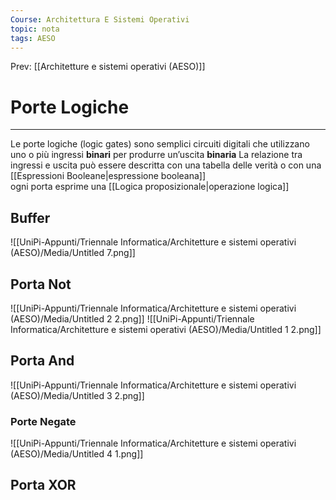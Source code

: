 ```yaml
---
Course: Architettura E Sistemi Operativi
topic: nota
tags: AESO
---
```


Prev: [[Architetture e sistemi operativi (AESO)]]

# Porte Logiche
---
Le porte logiche (logic gates) sono semplici circuiti digitali che utilizzano uno o più ingressi **binari** per produrre un’uscita **binaria**
La relazione tra ingressi e uscita può essere descritta con una tabella delle verità o con una [[Espressioni Booleane|espressione booleana]]\
ogni porta esprime una [[Logica proposizionale|operazione logica]]
## Buffer
![[UniPi-Appunti/Triennale Informatica/Architetture e sistemi operativi (AESO)/Media/Untitled 7.png]]

## Porta Not

![[UniPi-Appunti/Triennale Informatica/Architetture e sistemi operativi (AESO)/Media/Untitled 2 2.png]]
![[UniPi-Appunti/Triennale Informatica/Architetture e sistemi operativi (AESO)/Media/Untitled 1 2.png]]
## Porta And
![[UniPi-Appunti/Triennale Informatica/Architetture e sistemi operativi (AESO)/Media/Untitled 3 2.png]]

### Porte Negate

![[UniPi-Appunti/Triennale Informatica/Architetture e sistemi operativi (AESO)/Media/Untitled 4 1.png]]

## Porta XOR


